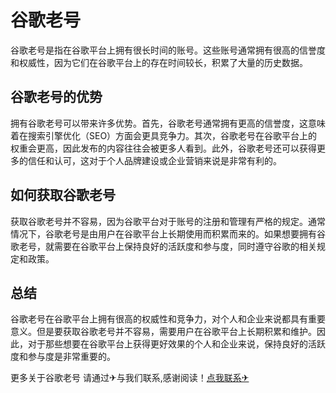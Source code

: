 # 谷歌老号

谷歌老号是指在谷歌平台上拥有很长时间的账号。这些账号通常拥有很高的信誉度和权威性，因为它们在谷歌平台上的存在时间较长，积累了大量的历史数据。

## 谷歌老号的优势

拥有谷歌老号可以带来许多优势。首先，谷歌老号通常拥有更高的信誉度，这意味着在搜索引擎优化（SEO）方面会更具竞争力。其次，谷歌老号在谷歌平台上的权重会更高，因此发布的内容往往会被更多人看到。此外，谷歌老号还可以获得更多的信任和认可，这对于个人品牌建设或企业营销来说是非常有利的。

## 如何获取谷歌老号

获取谷歌老号并不容易，因为谷歌平台对于账号的注册和管理有严格的规定。通常情况下，谷歌老号是由用户在谷歌平台上长期使用而积累而来的。如果想要拥有谷歌老号，就需要在谷歌平台上保持良好的活跃度和参与度，同时遵守谷歌的相关规定和政策。

## 总结

谷歌老号在谷歌平台上拥有很高的权威性和竞争力，对个人和企业来说都具有重要意义。但是要获取谷歌老号并不容易，需要用户在谷歌平台上长期积累和维护。因此，对于那些想要在谷歌平台上获得更好效果的个人和企业来说，保持良好的活跃度和参与度是非常重要的。

更多关于谷歌老号 请通过✈与我们联系,感谢阅读！[点我联系✈](https://www.G208.com)